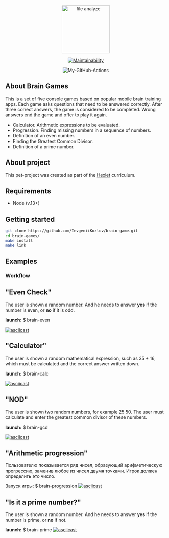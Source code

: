 <div align="center">
  <img alt="file analyze" title="file-difference-calculator" src="https://cdn-icons-png.flaticon.com/512/2083/2083139.png" width="150"/>
</div>

<div align="center"> 

[![Maintainability](https://api.codeclimate.com/v1/badges/dcb9425ac7858d40e990/maintainability)](https://codeclimate.com/github/IevgeniiKozlov/brain-game/maintainability)

![My-GitHub-Actions](https://github.com/Alaska90/frontend-project-lvl1/workflows/My-GitHub-Actions/badge.svg)

</div>


## About Brain Games

This is a set of five console games based on popular mobile brain training apps. Each game asks questions that need to be answered correctly. After three correct answers, the game is considered to be completed. Wrong answers end the game and offer to play it again.
  - Calculator. Arithmetic expressions to be evaluated.
  - Progression. Finding missing numbers in a sequence of numbers.
  - Definition of an even number.
  - Finding the Greatest Common Divisor.
  - Definition of a prime number.

## About project

This pet-project was created as part of the [Hexlet](https://ru.hexlet.io/programs/frontend/projects/44) curriculum.

## Requirements

- Node (v.13+)

## Getting started

```sh
git clone https://github.com/IevgeniiKozlov/brain-game.git
cd brain-games/
make install
make link
```
## Examples

### Workflow

## "Even Check"

The user is shown a random number. And he needs to answer **yes** if the number is even, or **no** if it is odd.

**launch:** $ brain-even

[![asciicast](https://asciinema.org/a/ClutXmQVzXTytF1e2nxrPJLRG.svg)](https://asciinema.org/a/ClutXmQVzXTytF1e2nxrPJLRG)

## "Calculator"

The user is shown a random mathematical expression, such as 35 + 16, which must be calculated and the correct answer written down.

**launch:** $ brain-calc

[![asciicast](https://asciinema.org/a/HoLYjNVEVDkc2uzS9yMa4VgrA.svg)](https://asciinema.org/a/HoLYjNVEVDkc2uzS9yMa4VgrA)

## "NOD"

The user is shown two random numbers, for example 25 50. The user must calculate and enter the greatest common divisor of these numbers.

**launch:** $ brain-gcd

[![asciicast](https://asciinema.org/a/HZ1rppFYA5FFeizWRNrGqkHiz.svg)](https://asciinema.org/a/HZ1rppFYA5FFeizWRNrGqkHiz)

## "Arithmetic progression"
Пользователю показывается ряд чисел, образующий арифметическую прогрессию, заменив любое из чисел двумя точками. Игрок должен определить это число.

Запуск игры: $ brain-progression
[![asciicast](https://asciinema.org/a/WnniCYSZQc9HJPk9PijCz0wUo.svg)](https://asciinema.org/a/WnniCYSZQc9HJPk9PijCz0wUo)

## "Is it a prime number?"

The user is shown a random number. And he needs to answer **yes** if the number is prime, or **no** if not.

**launch:** $ brain-prime
[![asciicast](https://asciinema.org/a/AIjoNoDuLggCdHOkzS81fJ5g6.svg)](https://asciinema.org/a/AIjoNoDuLggCdHOkzS81fJ5g6)
